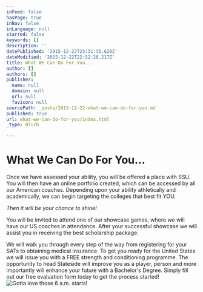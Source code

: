 ```yaml
---
inFeed: false
hasPage: true
inNav: false
inLanguage: null
starred: false
keywords: []
description: ''
datePublished: '2015-12-22T23:31:35.620Z'
dateModified: '2015-12-22T22:52:28.217Z'
title: What We Can Do For You...
author: []
authors: []
publisher:
  name: null
  domain: null
  url: null
  favicon: null
sourcePath: _posts/2015-12-22-what-we-can-do-for-you.md
published: true
url: what-we-can-do-for-you/index.html
_type: Blurb

---
```

# What We Can Do For You...

Once
we have assessed your ability, you will be offered a place with SSU. You will then
have an online portfolio created, which can be accessed by all our American
coaches. Depending upon your ability athletically and academically, we can
begin targeting the colleges that best fit YOU. 

_Then it will be your chance
to shine!_

You will be invited to attend one of our showcase games, where we
will have our US coaches in attendance. After your successful showcase we will
assist you in receiving the best scholarship package.

We
will walk you through every step of the way from registering for your SATs to
obtaining medical insurance. To get you ready for the United States we will
issue you with a FREE strength and conditioning programme. The opportunity to
head Stateside will improve you as a player, person and more importantly will
enhance your future with a Bachelor's Degree. Simply fill out our free
evaluation form today to get the process started!
![Gotta love those 6 a.m. starts!](https://the-grid-user-content.s3-us-west-2.amazonaws.com/b0b8e43e-d427-4b66-b12d-c07913a65105.png)